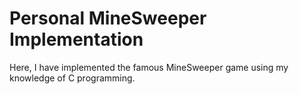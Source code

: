 # Personal MineSweeper Implementation
Here, I have implemented the famous MineSweeper game using my knowledge of C programming.

